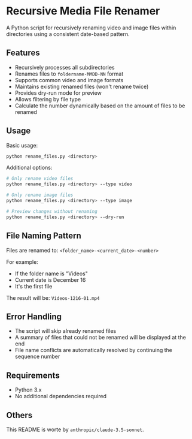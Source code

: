 # Recursive Media File Renamer

A Python script for recursively renaming video and image files within directories using a consistent date-based pattern.

## Features

- Recursively processes all subdirectories
- Renames files to `foldername-MMDD-NN` format
- Supports common video and image formats
- Maintains existing renamed files (won't rename twice)
- Provides dry-run mode for preview
- Allows filtering by file type
- Calculate the number dynamically based on the amount of files to be
renamed

## Usage

Basic usage:
```bash
python rename_files.py <directory>
```

Additional options:
```bash
# Only rename video files
python rename_files.py <directory> --type video

# Only rename image files
python rename_files.py <directory> --type image

# Preview changes without renaming
python rename_files.py <directory> --dry-run
```

## File Naming Pattern

Files are renamed to: `<folder_name>-<current_date>-<number>`

For example:
- If the folder name is "Videos"
- Current date is December 16
- It's the first file

The result will be: `Videos-1216-01.mp4`

## Error Handling

- The script will skip already renamed files
- A summary of files that could not be renamed will be displayed at the end
- File name conflicts are automatically resolved by continuing the sequence number

## Requirements

- Python 3.x
- No additional dependencies required

## Others

This README is worte by `anthropic/claude-3.5-sonnet`.

